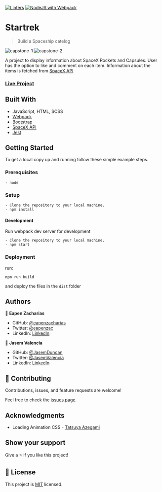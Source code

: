 [![Linters](https://github.com/eapenzacharias/Startrek/actions/workflows/linters.yml/badge.svg)](https://github.com/eapenzacharias/Startrek/actions/workflows/linters.yml) [![NodeJS with Webpack](https://github.com/eapenzacharias/Startrek/actions/workflows/webpack.yml/badge.svg?branch=dev)](https://github.com/eapenzacharias/Startrek/actions/workflows/webpack.yml)

# Startrek

> Build a Spaceship catelog

![capstone-1](https://user-images.githubusercontent.com/49812651/143505056-ece5ff7f-cf9d-4f34-a82a-c6146b243e41.png)
![capstone-2](https://user-images.githubusercontent.com/49812651/143505066-d7e6dc40-6f00-4551-ae11-22a0a313e8d2.png)

A project to display information about SpaceX Rockets and Capsules. User has the option to like and comment on each item. Information about the items is fetched from [SpaceX API](https://github.com/r-spacex/SpaceX-API)

### [Live Project](https://eapenzacharias.github.io/Startrek/)

## Built With

- JavaScript, HTML, SCSS
- [Webpack](https://webpack.js.org/)
- [Bootstrap](ttps://getbootstrap.com/)
- [SpaceX API](https://github.com/r-spacex/SpaceX-API)
- [Jest](https://jestjs.io/)

## Getting Started

To get a local copy up and running follow these simple example steps.

### Prerequisites
    - node

### Setup
```
- Clone the repository to your local machine.
- npm install
```
#### Development
Run webpack dev server for development
```
- Clone the repository to your local machine.
- npm start
```

### Deployment
 run:
 ```
 npm run build
 ```
 and deploy the files in the ```dist``` folder

## Authors

👤 **Eapen Zacharias**

- GitHub: [@eapenzacharias](https://github.com/eapenzacharias)
- Twitter: [@eapenzac](https://twitter.com/eapenzac)
- LinkedIn: [LinkedIn](https://linkedin.com/in/eapenzac)

👤 **Jasem Valencia**

- GitHub: [@JasemDuncan](https://github.com/JasemDuncan)
- Twitter: [@JasemValencia](https://twitter.com/JasemValencia)
- LinkedIn: [LinkedIn](https://www.linkedin.com/in/jasem-duncan-valencia/)

## 🤝 Contributing

Contributions, issues, and feature requests are welcome!

Feel free to check the [issues page](../../issues/).

## Acknowledgments
- Loading Animation CSS - [Tatsuya Azegami](https://codepen.io/42EG4M1)

## Show your support

Give a ⭐️ if you like this project!

## 📝 License

This project is [MIT](./LICENSE) licensed.
